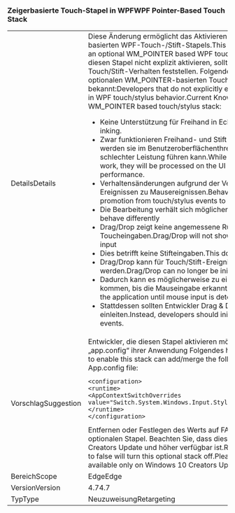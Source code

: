 ### <a name="wpf-pointer-based-touch-stack"></a><span data-ttu-id="05aee-101">Zeigerbasierte Touch-Stapel in WPF</span><span class="sxs-lookup"><span data-stu-id="05aee-101">WPF Pointer-Based Touch Stack</span></span>

|   |   |
|---|---|
|<span data-ttu-id="05aee-102">Details</span><span class="sxs-lookup"><span data-stu-id="05aee-102">Details</span></span>|<span data-ttu-id="05aee-103">Diese Änderung ermöglicht das Aktivieren eines optionalen WM_POINTER-basierten WPF-Touch-/Stift-Stapels.</span><span class="sxs-lookup"><span data-stu-id="05aee-103">This change adds the ability to enable an optional WM_POINTER based WPF touch/stylus stack.</span></span>  <span data-ttu-id="05aee-104">Entwickler, die diesen Stapel nicht explizit aktivieren, sollten keine Änderung im WPF-Touch/Stift-Verhalten feststellen. Folgende Probleme sind mit dem optionalen WM_POINTER-basierten Touch-/Stift-Stapel bekannt:</span><span class="sxs-lookup"><span data-stu-id="05aee-104">Developers that do not explicitly enable this should see no change in WPF touch/stylus behavior.Current Known Issues With optional WM_POINTER based touch/stylus stack:</span></span><ul><li><span data-ttu-id="05aee-105">Keine Unterstützung für Freihand in Echtzeit.</span><span class="sxs-lookup"><span data-stu-id="05aee-105">No support for real-time inking.</span></span></li><li><span data-ttu-id="05aee-106">Zwar funktionieren Freihand- und Stift-Plug-Ins nach wie vor, jedoch werden sie im Benutzeroberflächenthread verarbeitet, was zu schlechter Leistung führen kann.</span><span class="sxs-lookup"><span data-stu-id="05aee-106">While inking and StylusPlugins will still work, they will be processed on the UI Thread which can lead to poor performance.</span></span></li><li><span data-ttu-id="05aee-107">Verhaltensänderungen aufgrund der Verlagerung von Touch/Stift-Ereignissen zu Mausereignissen.</span><span class="sxs-lookup"><span data-stu-id="05aee-107">Behavioral changes due to changes in promotion from touch/stylus events to mouse events</span></span></li><li><span data-ttu-id="05aee-108">Die Bearbeitung verhält sich möglicherweise anders.</span><span class="sxs-lookup"><span data-stu-id="05aee-108">Manipulation may behave differently</span></span></li><li><span data-ttu-id="05aee-109">Drag/Drop zeigt keine angemessene Rückmeldung bei Toucheingaben.</span><span class="sxs-lookup"><span data-stu-id="05aee-109">Drag/Drop will not show appropriate feedback for touch input</span></span></li><li><span data-ttu-id="05aee-110">Dies betrifft keine Stifteingaben.</span><span class="sxs-lookup"><span data-stu-id="05aee-110">This does not affect stylus input</span></span></li><li><span data-ttu-id="05aee-111">Drag/Drop kann für Touch/Stift-Ereignisse nicht mehr ausgelöst werden.</span><span class="sxs-lookup"><span data-stu-id="05aee-111">Drag/Drop can no longer be initiated on touch/stylus events</span></span></li><li><span data-ttu-id="05aee-112">Dadurch kann es möglicherweise zu einem Hängen der Anwendung kommen, bis die Mauseingabe erkannt wird.</span><span class="sxs-lookup"><span data-stu-id="05aee-112">This can potentially hang the application until mouse input is detected.</span></span></li><li><span data-ttu-id="05aee-113">Stattdessen sollten Entwickler Drag & Drop über Mausereignisse einleiten.</span><span class="sxs-lookup"><span data-stu-id="05aee-113">Instead, developers should initiate drag and drop from mouse events.</span></span></li></ul>|
|<span data-ttu-id="05aee-114">Vorschlag</span><span class="sxs-lookup"><span data-stu-id="05aee-114">Suggestion</span></span>|<span data-ttu-id="05aee-115">Entwickler, die diesen Stapel aktivieren möchten, können der Datei „app.config“ ihrer Anwendung Folgendes hinzufügen:</span><span class="sxs-lookup"><span data-stu-id="05aee-115">Developers who wish to enable this stack can add/merge the following to their application's App.config file:</span></span><pre><code class="language-xml">&lt;configuration&gt;&#13;&#10;&lt;runtime&gt;&#13;&#10;&lt;AppContextSwitchOverrides value=&quot;Switch.System.Windows.Input.Stylus.EnablePointerSupport=true&quot;/&gt;&#13;&#10;&lt;/runtime&gt;&#13;&#10;&lt;/configuration&gt;&#13;&#10;</code></pre><span data-ttu-id="05aee-116">Entfernen oder Festlegen des Werts auf FALSE deaktiviert diesen optionalen Stapel. Beachten Sie, dass dieser Stapel nur unter Windows 10 Creators Update und höher verfügbar ist.</span><span class="sxs-lookup"><span data-stu-id="05aee-116">Removing this or setting the value to false will turn this optional stack off.Please note that this stack is available only on Windows 10 Creators Update and above.</span></span>|
|<span data-ttu-id="05aee-117">Bereich</span><span class="sxs-lookup"><span data-stu-id="05aee-117">Scope</span></span>|<span data-ttu-id="05aee-118">Edge</span><span class="sxs-lookup"><span data-stu-id="05aee-118">Edge</span></span>|
|<span data-ttu-id="05aee-119">Version</span><span class="sxs-lookup"><span data-stu-id="05aee-119">Version</span></span>|<span data-ttu-id="05aee-120">4.7</span><span class="sxs-lookup"><span data-stu-id="05aee-120">4.7</span></span>|
|<span data-ttu-id="05aee-121">Typ</span><span class="sxs-lookup"><span data-stu-id="05aee-121">Type</span></span>|<span data-ttu-id="05aee-122">Neuzuweisung</span><span class="sxs-lookup"><span data-stu-id="05aee-122">Retargeting</span></span>|

